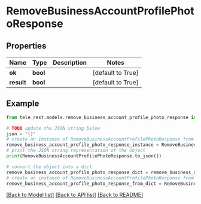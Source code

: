# RemoveBusinessAccountProfilePhotoResponse


## Properties

Name | Type | Description | Notes
------------ | ------------- | ------------- | -------------
**ok** | **bool** |  | [default to True]
**result** | **bool** |  | [default to True]

## Example

```python
from tele_rest.models.remove_business_account_profile_photo_response import RemoveBusinessAccountProfilePhotoResponse

# TODO update the JSON string below
json = "{}"
# create an instance of RemoveBusinessAccountProfilePhotoResponse from a JSON string
remove_business_account_profile_photo_response_instance = RemoveBusinessAccountProfilePhotoResponse.from_json(json)
# print the JSON string representation of the object
print(RemoveBusinessAccountProfilePhotoResponse.to_json())

# convert the object into a dict
remove_business_account_profile_photo_response_dict = remove_business_account_profile_photo_response_instance.to_dict()
# create an instance of RemoveBusinessAccountProfilePhotoResponse from a dict
remove_business_account_profile_photo_response_from_dict = RemoveBusinessAccountProfilePhotoResponse.from_dict(remove_business_account_profile_photo_response_dict)
```
[[Back to Model list]](../README.md#documentation-for-models) [[Back to API list]](../README.md#documentation-for-api-endpoints) [[Back to README]](../README.md)


